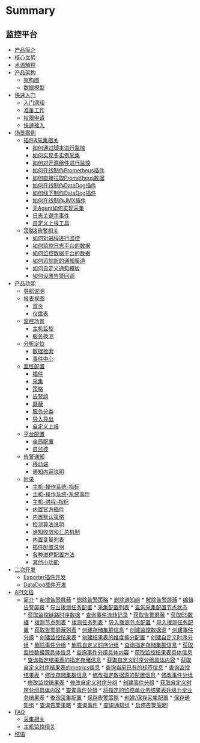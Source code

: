 # Summary

## 监控平台
* [产品简介](产品白皮书/intro/README.md)
* [核心优势](产品白皮书/intro/benefits.md)
* [术语解释](产品白皮书/concepts/glossary.md)
* [产品架构]()
    * [架构图](产品白皮书/concepts/architecture.md)
    * [数据模型](产品白皮书/concepts/datamodule.md)
* [快速入门]()
    * [入门须知](产品白皮书/quickstart/README.md)
    * [准备工作](产品白皮书/quickstart/prepare.md)
    * [权限申请](产品白皮书/quickstart/perm.md)
    * [快速接入](产品白皮书/quickstart/best-practices.md)
* [场景案例]()
    * [插件&采集相关]()
        * [如何通过脚本进行监控](产品白皮书/guide/script_collect.md)
        * [如何实现多实例采集](产品白皮书/guide/multi_instance_monitor.md)
        * [如何对开源组件进行监控](产品白皮书/guide/component_monitor.md)
        * [如何在线制作Prometheus插件](产品白皮书/guide/import_exporter.md)
        * [如何直接拉取Prometheus数据](产品白皮书/guide/howto_bk-pull.md)
        * [如何在线制作DataDog插件](产品白皮书/guide/import_datadog_online.md)
        * [如何线下制作DataDog插件](产品白皮书/guide/import_datadog_offline.md)
        * [如何在线制作JMX插件](产品白皮书/guide/plugin_jmx.md)
        * [无Agent如何实现采集](产品白皮书/guide/noagent_monitor.md)
        * [日志关键字事件](产品白皮书/guide/keywords_event.md)
        * [自定义上报工具](产品白皮书/guide/custom-report-tools.md)
    * [策略&告警相关]()
        * [如何对进程进行监控](产品白皮书/guide/process_monitor.md)
        * [如何监控日志平台的数据](产品白皮书/guide/log_monitor.md)
        * [如何监控数据平台的数据](产品白皮书/guide/bigdata_monitor.md)
        * [如何添加新的通知渠道](产品白皮书/guide/notify_setting.md)
        * [如何自定义通知模版](产品白皮书/guide/notify_case.md)
        * [如何设置告警回调](产品白皮书/guide/http_callback.md)
* [产品功能]()
    * [导航说明](产品白皮书/functions/menu.md)
    * [报表视图]()
        * [首页](产品白皮书/functions/report/home.md)
        * [仪盘表](产品白皮书/functions/report/new_dashboard.md)
    * [监控场景]()
        * [主机监控](产品白皮书/functions/scene/host-monitor.md)
        * [服务拨测](产品白皮书/functions/scene/dial.md)
    * [分析定位]()
        * [数据检索](产品白皮书/functions/analyze/data-search.md)
        * [事件中心](产品白皮书/functions/analyze/event.md)
    * [监控配置]()
        * [插件](产品白皮书/functions/conf/plugins.md)
        * [采集](产品白皮书/functions/conf/collect-tasks.md)
        * [策略](产品白皮书/functions/conf/rules.md)
        * [告警组](产品白皮书/functions/conf/alarm-group.md)
        * [屏蔽](产品白皮书/functions/conf/block.md)
        * [服务分类](产品白皮书/functions/conf/service-class.md)
        * [导入导出](产品白皮书/functions/conf/import-export.md)
        * [自定义上报](产品白皮书/functions/conf/custom-report.md)
    * [平台配置]()
        * [全局配置](产品白皮书/functions/global/admin-config.md)
        * [自监控](产品白皮书/functions/global/self-monitor.md)
    * [告警通知]()
        * [移动端](产品白皮书/functions/notify/h5_app.md)
        * [通知内容说明](产品白皮书/functions/notify/messages_example.md) 
    * [附录]()
        * [主机-操作系统-指标](产品白皮书/functions/addenda/host-metrics.md)
        * [主机-操作系统-系统事件](产品白皮书/functions/addenda/host-events.md)
        * [主机-进程-指标](产品白皮书/functions/addenda/process-metrics.md)
        * [内置官方插件](产品白皮书/functions/addenda/builtin-plugins.md)
        * [内置默认策略](产品白皮书/functions/addenda/builtin-rules.md)
        * [检测算法说明](产品白皮书/functions/addenda/algorithms.md)
        * [通知收敛和汇总机制](产品白皮书/functions/addenda/coverge.md)
        * [内置变量列表](产品白皮书/functions/addenda/variables.md)
        * [插件配置说明](产品白皮书/functions/addenda/plugins_explain.md)
        * [各种进程配置方法](产品白皮书/functions/addenda/process_cases.md)
        * [其他小功能](产品白皮书/functions/addenda/others.md)
* [二次开发]()
    * [Exporter插件开发](产品白皮书/dev/plugin_exporter_dev.md)
    * [DataDog插件开发](产品白皮书/dev/plugin_datadog_dev.md)
* [API文档]()
    * [简介](6.0/API文档/MONITOR_V3/README.md)
    * [新增告警屏蔽](6.0/API文档/MONITOR_V3/add_shield.md)
    * [删除告警策略](6.0/API文档/MONITOR_V3/delete_alarm_strategy.md)
    * [删除通知组](6.0/API文档/MONITOR_V3/delete_notice_group.md)
    * [解除告警屏蔽](6.0/API文档/MONITOR_V3/disable_shield.md)
    * [编辑告警屏蔽](6.0/API文档/MONITOR_V3/edit_shield.md)
    * [导出拨测任务配置](6.0/API文档/MONITOR_V3/export_uptime_check_task.md)
    * [采集配置列表](6.0/API文档/MONITOR_V3/get_collect_config_list.md)
    * [查询采集配置节点状态](6.0/API文档/MONITOR_V3/get_collect_status.md)
    * [获取监控链路时序数据](6.0/API文档/MONITOR_V3/get_es_data.md)
    * [查询事件流转记录](6.0/API文档/MONITOR_V3/get_event_log.md)
    * [获取告警屏蔽](6.0/API文档/MONITOR_V3/get_shield.md)
    * [获取ES数据](6.0/API文档/MONITOR_V3/get_ts_data.md)
    * [拨测节点列表](6.0/API文档/MONITOR_V3/get_uptime_check_node_list.md)
    * [拨测任务列表](6.0/API文档/MONITOR_V3/get_uptime_check_task_list.md)
    * [导入拨测节点配置](6.0/API文档/MONITOR_V3/import_uptime_check_node.md)
    * [导入拨测任务配置](6.0/API文档/MONITOR_V3/import_uptime_check_task.md)
    * [获取告警屏蔽列表](6.0/API文档/MONITOR_V3/list_shield.md)
    * [创建存储集群信息](6.0/API文档/MONITOR_V3/metadata_create_cluster_info.md)
    * [创建监控数据源](6.0/API文档/MONITOR_V3/metadata_create_data_id.md)
    * [创建事件分组](6.0/API文档/MONITOR_V3/metadata_create_event_group.md)
    * [创建监控结果表](6.0/API文档/MONITOR_V3/metadata_create_result_table.md)
    * [创建结果表的维度拆分配置](6.0/API文档/MONITOR_V3/metadata_create_result_table_metric_split.md)
    * [创建自定义时序分组](6.0/API文档/MONITOR_V3/metadata_create_time_series_group.md)
    * [删除事件分组](6.0/API文档/MONITOR_V3/metadata_delete_event_group.md)
    * [删除自定义时序分组](6.0/API文档/MONITOR_V3/metadata_delete_time_series_group.md)
    * [查询指定存储集群信息](6.0/API文档/MONITOR_V3/metadata_get_cluster_info.md)
    * [获取监控数据源具体信息](6.0/API文档/MONITOR_V3/metadata_get_data_id.md)
    * [查询事件分组具体内容](6.0/API文档/MONITOR_V3/metadata_get_event_group.md)
    * [获取监控结果表具体信息](6.0/API文档/MONITOR_V3/metadata_get_result_table.md)
    * [查询指定结果表的指定存储信息](6.0/API文档/MONITOR_V3/metadata_get_result_table_storage.md)
    * [获取自定义时序分组具体内容](6.0/API文档/MONITOR_V3/metadata_get_time_series_group.md)
    * [获取自定义时序结果表的metrics信息](6.0/API文档/MONITOR_V3/metadata_get_time_series_metrics.md)
    * [查询当前已有的标签信息](6.0/API文档/MONITOR_V3/metadata_list_label.md)
    * [查询监控结果表](6.0/API文档/MONITOR_V3/metadata_list_result_table.md)
    * [修改存储集群信息](6.0/API文档/MONITOR_V3/metadata_modify_cluster_info.md)
    * [修改指定数据源的配置信息](6.0/API文档/MONITOR_V3/metadata_modify_data_id.md)
    * [修改事件分组](6.0/API文档/MONITOR_V3/metadata_modify_event_group.md)
    * [修改监控结果表](6.0/API文档/MONITOR_V3/metadata_modify_result_table.md)
    * [修改自定义时序分组](6.0/API文档/MONITOR_V3/metadata_modify_time_series_group.md)
    * [创建事件分组](6.0/API文档/MONITOR_V3/metadata_query_event_group.md)
    * [获取自定义时序分组具体内容](6.0/API文档/MONITOR_V3/metadata_query_tag_values.md)
    * [查询事件分组](6.0/API文档/MONITOR_V3/metadata_query_time_series_group.md)
    * [将指定的监控单业务结果表升级为全业务结果表](6.0/API文档/MONITOR_V3/metadata_upgrade_result_table.md)
    * [查询采集配置](6.0/API文档/MONITOR_V3/query_collect_config.md)
    * [保存告警策略](6.0/API文档/MONITOR_V3/save_alarm_strategy.md)
    * [创建/保存采集配置](6.0/API文档/MONITOR_V3/save_collect_config.md)
    * [保存通知组](6.0/API文档/MONITOR_V3/save_notice_group.md)
    * [查询告警策略](6.0/API文档/MONITOR_V3/search_alarm_strategy.md)
    * [查询事件](6.0/API文档/MONITOR_V3/search_event.md)
    * [查询通知组](6.0/API文档/MONITOR_V3/search_notice_group.md)
    * [启停告警策略](6.0/API文档/MONITOR_V3/switch_alarm_strategy.md))
* [FAQ]()
    * [采集相关](产品白皮书/faq/collect_faq.md)
    * [主机监控相关](产品白皮书/faq/host_monitor.md)
* [结语](产品白皮书/conclusion/conclusion.md)